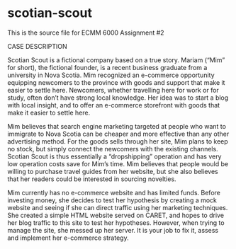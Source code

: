 # scotian-scout

This is the source file for ECMM 6000 Assignment #2

CASE DESCRIPTION

Scotian Scout is a fictional company based on a true story. Mariam
(“Mim” for short), the fictional founder, is a recent business
graduate from a university in Nova Scotia. Mim recognized an
e-commerce opportunity equipping newcomers to the province with goods
and support that make it easier to settle here. Newcomers, whether
travelling here for work or for study, often don’t have strong local
knowledge. Her idea was to start a blog with local insight, and to
offer an e-commerce storefront with goods that make it easier to
settle here.

Mim believes that search engine marketing targeted at people who want
to immigrate to Nova Scotia can be cheaper and more effective than any
other advertising method. For the goods sells through her site, Mim
plans to keep no stock, but simply connect the newcomers with the
existing channels. Scotian Scout is thus essentially a “dropshipping”
operation and has very low operation costs save for Mim’s time. Mim
believes that people would be willing to purchase travel guides from
her website, but she also believes that her readers could be
interested in sourcing novelties.

Mim currently has no e-commerce website and has limited funds. Before
investing money, she decides to test her hypothesis by creating a mock
website and seeing if she can direct traffic using her marketing
techniques. She created a simple HTML website served on CARET, and
hopes to drive her blog traffic to this site to test her
hypotheses. However, when trying to manage the site, she messed up her
server. It is your job to fix it, assess and implement her e-commerce
strategy.
